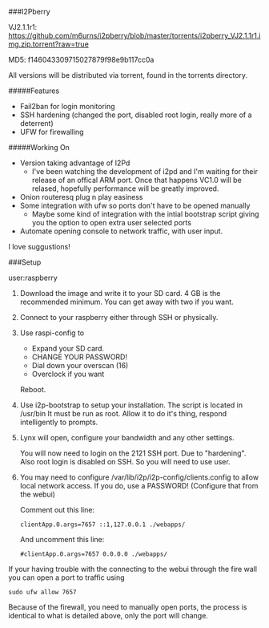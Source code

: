 ###I2Pberry

VJ2.1.1r1: https://github.com/m6urns/i2pberry/blob/master/torrents/i2pberry_VJ2.1.1r1.img.zip.torrent?raw=true

MD5: f146043309715027879f98e9b117cc0a

All versions will be distributed via torrent, found in the
torrents directory.

#####Features

   - Fail2ban for login monitoring
   - SSH hardening (changed the port, disabled root login,
     really more of a deterrent)
   - UFW for firewalling

#####Working On

   - Version taking advantage of I2Pd
     - I've been watching the development of i2pd and I'm waiting 
       for their release of an offical ARM port. Once that happens
       VC1.0 will be relased, hopefully performance will
       be greatly improved.
   - Onion routeresq plug n play easiness
   - Some integration with ufw so ports don't have to be opened 
     manually
     - Maybe some kind of integration with the intial bootstrap
       script giving you the option to open extra user selected
       ports
   - Automate opening console to network traffic, with user input.

I love suggustions!



###Setup

   user:raspberry

1. Download the image and write it to your SD card. 4 GB is the recommended minimum.
   You can get away with two if you want.

2. Connect to your raspberry either through SSH or physically.

3. Use raspi-config to 
   
   - Expand your SD card.
   - CHANGE YOUR PASSWORD!
   - Dial down your overscan (16)
   - Overclock if you want
   
   Reboot.

4. Use i2p-bootstrap to setup your installation. The script is located in
   /usr/bin It must be run as root. 
   Allow it to do it's thing, respond intelligently to prompts.

5. Lynx will open, configure your bandwidth and any other settings.

   You will now need to login on the 2121 SSH port. Due to "hardening". Also root
   login is disabled on SSH. So you will need to use user.

6. You may need to configure /var/lib/i2p/i2p-config/clients.config to allow local 
   network access. If you do, use a PASSWORD! (Configure that from the webui)
   
   Comment out this line:
   
   ```
   clientApp.0.args=7657 ::1,127.0.0.1 ./webapps/
   ```
   And uncomment this line:
   
   ```
   #clientApp.0.args=7657 0.0.0.0 ./webapps/
   ```

  If your having trouble with the connecting to the webui through the fire wall 
  you can open a port to traffic using 

  ```
  sudo ufw allow 7657
  ```
  Because of the firewall, you need to manually open ports, the process is identical
  to what is detailed above, only the port will change.

